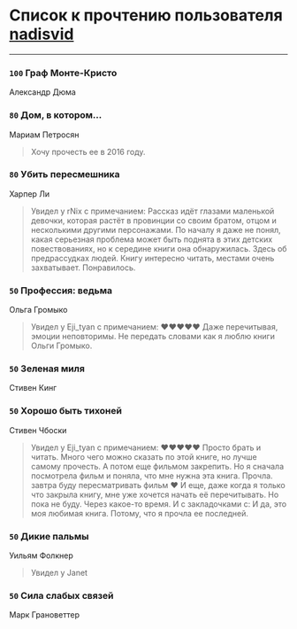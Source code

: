 # Список к прочтению пользователя [nadisvid](https://www.facebook.com/app_scoped_user_id/1138852626183846/)
---

### `100` Граф Монте-Кристо
Александр Дюма

### `80` Дом, в котором…
Мариам Петросян
> Хочу прочесть ее в 2016 году.

### `80` Убить пересмешника
Харпер Ли
> Увидел у rNix с примечанием: Рассказ идёт глазами маленькой девочки, которая растёт в провинции со своим братом, отцом и несколькими другими персонажами. По началу я даже не понял, какая серьезная проблема может быть поднята в этих детских повествованиях, но к середине книги она обнаружилась. Здесь об предрассудках людей.
> Книгу интересно читать, местами очень захватывает. Понравилось.

### `50` Профессия: ведьма
Ольга Громыко
> Увидел у Eji_tyan с примечанием: ❤️❤️❤️❤️❤️ Даже перечитывая, эмоции неповторимы. Не передать словами как я люблю книги Ольги Громыко.

### `50` Зеленая миля
Стивен Кинг

### `50` Хорошо быть тихоней
Стивен Чбоски
> Увидел у Eji_tyan с примечанием: ❤❤❤❤❤
> Просто брать и читать. Много чего можно сказать по этой книге, но лучше самому прочесть. А потом еще фильмом закрепить.
> Но я сначала посмотрела фильм и поняла, что мне нужна эта книга. Прочла. завтра буду пересматривать фильм ❤
> И еще, даже когда я только что закрыла книгу, мне уже хочется начать её перечитывать. Но пока не буду. Через какое-то время. И с закладочками с:
> И да, это моя любимая книга. Потому, что я прочла ее последней.

### `50` Дикие пальмы
Уильям Фолкнер
> Увидел у Janet

### `50` Сила слабых связей
Марк Грановеттер

